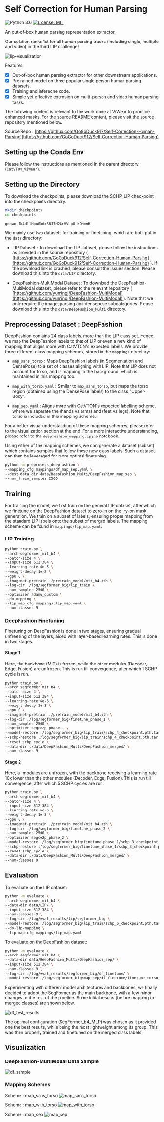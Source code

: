 # Self Correction for Human Parsing

![Python 3.6](https://img.shields.io/badge/python-3.6-green.svg)
[![License: MIT](https://img.shields.io/badge/License-MIT-green.svg)](https://opensource.org/licenses/MIT)

An out-of-box human parsing representation extractor.

Our solution ranks 1st for all human parsing tracks (including single, multiple and video) in the third LIP challenge!

![lip-visualization](./demo/lip-visualization.jpg) 

Features:
- [x] Out-of-box human parsing extractor for other downstream applications.
- [x] Pretrained model on three popular single person human parsing datasets.
- [x] Training and inferecne code.
- [x] Simple yet effective extension on multi-person and video human parsing tasks.

The following content is relevant to the work done at ViWear to produce enhanced masks. For the source README content, please visit the source repository mentioned below. 

Source Repo : [https://github.com/GoGoDuck912/Self-Correction-Human-Parsing](https://github.com/GoGoDuck912/Self-Correction-Human-Parsing)

## Setting up the Conda Env

Please follow the instructions as mentioned in the parent directory (`CatVTON_ViWear`).

## Setting up the Directory

To download the checkpoints, please download the SCHP_LIP checkpoint into the checkpoints directory.

```bash
mkdir checkpoints
cd checkpoints

gdown 1k4dllHpu0bdx38J7H28rVVLpU-kOHmnH
```

We mainly use two datasets for training or finetuning, which are both put in the `data` directory:

- LIP Dataset : To download the LIP dataset, please follow the instructions as provided in the source repository ( [https://github.com/GoGoDuck912/Self-Correction-Human-Parsing](https://github.com/GoGoDuck912/Self-Correction-Human-Parsing) ). If the download link is crashed, please consult the issues section. Please download this into the `data/LIP` directory.

- DeepFashion-MultiModal Dataset : To download the DeepFashion-MultiModal dataset, please refer to the relevant repository ( [https://github.com/yumingj/DeepFashion-MultiModal](https://github.com/yumingj/DeepFashion-MultiModal) ). Note that we only require the image, parsing and densepose subcategories. Please download this into the `data/DeepFashion_Multi` directory.

## Preprocessing Dataset : DeepFashion

DeepFashion contains 24 class labels, more than the LIP class set. Hence, we map the DeepFashion labels to that of LIP or even a new kind of mapping that aligns more with CatVTON's expected labels. We provide three different class mapping schemes, stored in the `mappings` directory:

- `map_sans_torso` : Maps DeepFashion labels (in Segmentation and DensePose) to a set of classes aligning with LIP. Note that LIP does not account for torso, and is mapping to the background, which is maintained in this mapping too.

- `map_with_torso.yaml` : Similar to `map_sans_torso`, but maps the torso region (obtained using the DensePose labels) to the class "Upper-Body".

- `map_sep.yaml` : Aligns more with CatVTON's expected labelling scheme, where we separate the (hands vs arms) and (feet vs legs). Note that torso is included in this mapping scheme. 

For a better visual understanding of these mapping schemes, please refer to the visualization section at the end. For a more interactive understanding, please refer to the `deepfashion_mapping.ipynb` notebook.


Using either of the mapping schemes, we can generate a dataset (subset) which contains samples that follow these new class labels. Such a dataset can then be leveraged for more optimal finetuning.

```bash
python -m preprocess_deepfashion \
--mapping_cfg mappings/df_map_sep.yaml \
--dest_data_dir data/DeepFashion_Multi/DeepFashion_map_sep \
--num_train_samples 2500
```


## Training

For training the model, we first train on the general LIP dataset, after which we finetune on the DeepFashion dataset to zero-in on the try-on mask generation. We train on a subset of labels, ensuring proper mapping from the standard LIP labels onto the subset of merged labels. The mapping scheme can be found in `mappings/lip_map.yaml`.

### LIP Training

```bash
python train.py \
--arch segformer_mit_b4 \
--batch-size 4 \
--input-size 512,384 \
--learning-rate 6e-5 \
--weight-decay 1e-2 \
--gpu 0 \
--imagenet-pretrain ./pretrain_model/mit_b4.pth \
--log-dir ./log/segformer_big/lip_train \
--num_samples 2500 \
--optimizer adamw_custom \
--do_mapping \
--lip_map_cfg mappings.lip_map.yaml \
--num-classes 9
```

### DeepFashion Finetuning

Finetuning on DeepFashion is done in two stages, ensuring gradual unfreezing of the layers, aided with layer-based learning rates. This is done in two stages.

#### Stage 1

Here, the backbone (MiT) is frozen, while the other modules (Decoder, Edge, Fusion) are unfrozen. This is run till convergence, after which 1 SCHP cycle is run.


```bash
python train.py \
--arch segformer_mit_b4 \
--batch-size 4 \
--input-size 512,384 \
--learning-rate 6e-5 \
--weight-decay 1e-3 \
--gpu 0 \
--imagenet-pretrain ./pretrain_model/mit_b4.pth \
--log-dir ./log/segformer_big/finetune_phase_1 \
--num_samples 2500 \
--optimizer segce2p_phase_1 \
--model-restore ./log/segformer_big/lip_train/schp_4_checkpoint.pth.tar \
--schp-restore ./log/segformer_big/lip_train/schp_4_checkpoint.pth.tar \
--reset_schp_cycle \
--data-dir ./data/DeepFashion_Multi/DeepFashion_merged/ \
--num-classes 9
```

#### Stage 2

Here, all modules are unfrozen, with the backbone receiving a learning rate 10x lower than the other modules (Decoder, Edge, Fusion). This is run till convergence, after which 5 SCHP cycles are run.


```bash
python train.py \
--arch segformer_mit_b4 \
--batch-size 4 \
--input-size 512,384 \
--learning-rate 6e-5 \
--weight-decay 1e-3 \
--gpu 0 \
--imagenet-pretrain ./pretrain_model/mit_b4.pth \
--log-dir ./log/segformer_big/finetune_phase_2 \
--num_samples 2500 \
--optimizer segce2p_phase_2 \
--model-restore ./log/segformer_big/finetune_phase_1/schp_3_checkpoint.pth.tar \
--schp-restore ./log/segformer_big/finetune_phase_1/schp_3_checkpoint.pth.tar \
--reset_schp_cycle \
--data-dir ./data/DeepFashion_Multi/DeepFashion_merged/ \
--num-classes 9
```

## Evaluation

To evaluate on the LIP dataset:

```bash
python -m evaluate \
--arch segformer_mit_b4 \
--data-dir data/LIP/ \
--input-size 512,384 \
--num-classes 9 \
--log-dir ./log/eval_results/lip/segformer_big \
--model-restore ./log/segformer_big/lip_train/schp_6_checkpoint.pth.tar
--do-lip-mapping \
--lip-map-cfg mappings/lip_map.yaml
```


To evaluate on the DeepFashion dataset:

```bash
python -m evaluate \
--arch segformer_mit_b4 \
--data-dir data/DeepFashion_Multi/DeepFashion_sep/ \
--input-size 512,384 \
--num-classes 9 \
--log-dir ./log/eval_results/segformer_big/df_finetune/ \
--model-restore ./log/segformer_big/map_sep/df_finetune/finetune_torso_phase_2/schp_6_checkpoint.pth.tar
```


Experimenting with different model architectures and backbones, we finally decided to adopt the SegFormer as the main backbone, with a few minor changes to the rest of the pipeline. Some initial results (before mapping to merged classes) are shown below.

![df_test_results](demo/df_test_results.png)

The optimal configuration (SegFormer_b4_MLP) was chosen as it provided one the best results, while being the most lightweight among its group. This was then properly trained and finetuned on the merged class labels.


## Visualization

### DeepFashion-MultiModal Data Sample

![df_sample](demo/df_data_sample.png)

### Mapping Schemes

Scheme : map_sans_torso
![map_sans_torso](demo/df_map_sans_torso.png)

Scheme : map_with_torso
![map_with_torso](demo/df_map_with_torso.png)

Scheme : map_sep
![map_sep](demo/df_map_sep.png)
